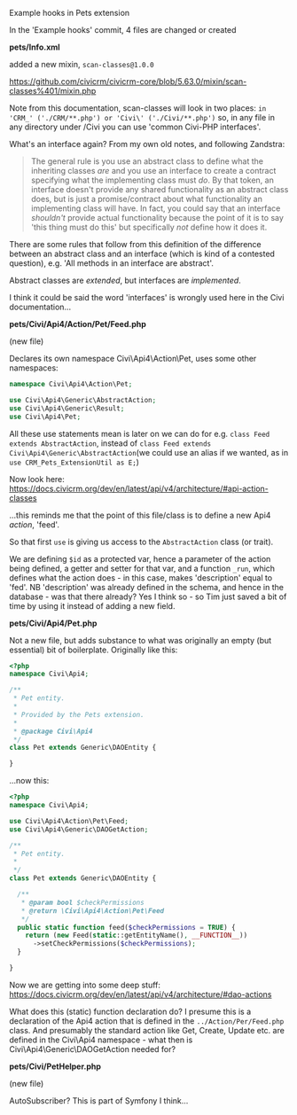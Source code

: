 Example hooks in Pets extension

In the 'Example hooks' commit, 4 files are changed or created

**pets/Info.xml**

added a new mixin, `scan-classes@1.0.0`

https://github.com/civicrm/civicrm-core/blob/5.63.0/mixin/scan-classes%401/mixin.php

Note from this documentation, scan-classes will look in two places: `in 'CRM_' ('./CRM/**.php') or 'Civi\' ('./Civi/**.php')` so, in any file in any directory under /Civi you can use 'common Civi-PHP interfaces'.

What's an interface again? From my own old notes, and following Zandstra:

> The general rule is you use an abstract class to define what the inheriting classes *are* and you use an interface to create a contract specifying what the implementing class must *do*. By that token, an interface doesn't provide any shared functionality as an abstract class does, but is just a promise/contract about what functionality an implementing class will have. In fact, you could say that an interface *shouldn't* provide actual functionality because the point of it is to say 'this thing must do this' but specifically *not* define how it does it.

There are some rules that follow from this definition of the difference between an abstract class and an interface (which is kind of a contested question), e.g. 'All methods in an interface are abstract'. 

Abstract classes are *extended*, but interfaces are *implemented*.

I think it could be said the word 'interfaces' is wrongly used here in the Civi documentation...

**pets/Civi/Api4/Action/Pet/Feed.php**

(new file)

Declares its own namespace Civi\Api4\Action\Pet, uses some other namespaces:

```php
namespace Civi\Api4\Action\Pet;

use Civi\Api4\Generic\AbstractAction;
use Civi\Api4\Generic\Result;
use Civi\Api4\Pet;
```

All these use statements mean is later on we can do for e.g. `class Feed extends AbstractAction`, instead of `class Feed extends Civi\Api4\Generic\AbstractAction`(we could use an alias if we wanted, as in `use CRM_Pets_ExtensionUtil as E;`)

Now look here: https://docs.civicrm.org/dev/en/latest/api/v4/architecture/#api-action-classes

...this reminds me that the point of this file/class is to define a new Api4 *action*, 'feed'.

So that first `use` is giving us access to the `AbstractAction` class (or trait).

We are defining `$id` as a protected var, hence a parameter of the action being defined, a getter and setter for that var, and a function `_run`, which defines what the action does - in this case, makes 'description' equal to 'fed'. NB 'description' was already defined in the schema, and hence in the database - was that there already? Yes I think so - so Tim just saved a bit of time by using it instead of adding a new field.

**pets/Civi/Api4/Pet.php**

Not a new file, but adds substance to what was originally an empty (but essential) bit of boilerplate. Originally like this:

```php
<?php
namespace Civi\Api4;

/**
 * Pet entity.
 *
 * Provided by the Pets extension.
 *
 * @package Civi\Api4
 */
class Pet extends Generic\DAOEntity {

}
```

...now this:

```php
<?php
namespace Civi\Api4;

use Civi\Api4\Action\Pet\Feed;
use Civi\Api4\Generic\DAOGetAction;

/**
 * Pet entity.
 *
 */
class Pet extends Generic\DAOEntity {

  /**
   * @param bool $checkPermissions
   * @return \Civi\Api4\Action\Pet\Feed
   */
  public static function feed($checkPermissions = TRUE) {
    return (new Feed(static::getEntityName(), __FUNCTION__))
      ->setCheckPermissions($checkPermissions);
  }

}
```

Now we are getting into some deep stuff: https://docs.civicrm.org/dev/en/latest/api/v4/architecture/#dao-actions

What does this (static) function declaration do? I presume this is a declaration of the Api4 action that is defined in the `../Action/Per/Feed.php` class. And presumably the standard action like Get, Create, Update etc. are defined in the Civi\Api4 namespace - what then is Civi\Api4\Generic\DAOGetAction needed for?

**pets/Civi/PetHelper.php**

(new file)

AutoSubscriber? This is part of Symfony I think... 